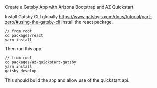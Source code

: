 Create a Gatsby App with Arizona Bootstrap and AZ Quickstart

Install Gatsby CLI globally https://www.gatsbyjs.com/docs/tutorial/part-zero/#using-the-gatsby-cli
Install the react package.
```
// from root
cd packages/react
yarn install
```
Then run this app.
```
// from root
cd packages/az-quickstart-gatsby
yarn install
gatsby develop
```

This should build the app and allow use of the quickstart api.